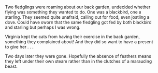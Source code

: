 Two fledglings were roaming about our back garden, undecided whether flying was something they wanted to do. One was a blackbird, one a starling. They seemed quite unafraid, calling out for food, even jostling a dove. Could have sworn that the same fledgling got fed by both blackbird and starling but perhaps I was wrong.

Virginia kept the cats from having their exercise in the back garden, something they complained about! And they did so want to have a present to give her . . .

Two days later they were gone. Hopefully the absence of feathers means they left under their own steam rather than in the clutches of a marauding beast.
